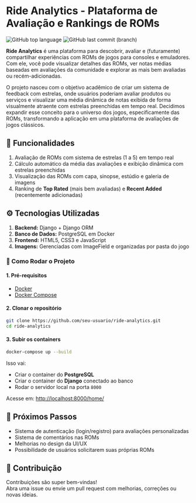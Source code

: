 # Ride Analytics - Plataforma de Avaliação e Rankings de ROMs

![GitHub top language](https://img.shields.io/github/languages/top/nftsz/star-feedback)
![GitHub last commit (branch)](https://img.shields.io/github/last-commit/nftsz/star-feedback/main)

**Ride Analytics** é uma plataforma para descobrir, avaliar e (futuramente) compartilhar experiências com ROMs de jogos para consoles e emuladores.
Com ele, você pode visualizar detalhes das ROMs, ver notas médias baseadas em avaliações da comunidade e explorar as mais bem avaliadas ou recém-adicionadas. 

O projeto nasceu com o objetivo acadêmico de criar um sistema de feedback com estrelas, onde usuários poderiam avaliar produtos ou serviços e visualizar uma média dinâmica de notas exibida de forma visualmente atraente com estrelas preenchidas em tempo real.
Decidimos expandir esse conceito para o universo dos jogos, especificamente das ROMs, transformando a aplicação em uma plataforma de avaliações de jogos clássicos.

## 🔨 Funcionalidades

1. Avaliação de ROMs com sistema de estrelas (1 a 5) em tempo real
2. Cálculo automático da média das avaliações e exibição dinâmica com estrelas preenchidas
3. Visualização das ROMs com capa, sinopse, estúdio e galeria de imagens
4. Ranking de **Top Rated** (mais bem avaliadas) e **Recent Added** (recentemente adicionadas)

## ⚙️ Tecnologias Utilizadas

1. **Backend:** Django + Django ORM
2. **Banco de Dados:** PostgreSQL em Docker
3. **Frontend:** HTML5, CSS3 e JavaScript
4. **Imagens:** Gerenciadas com ImageField e organizadas por pasta do jogo
### 🚀 Como Rodar o Projeto

#### 1. Pré-requisitos

- [Docker](https://docs.docker.com/get-docker/)
- [Docker Compose](https://docs.docker.com/compose/)
#### 2. Clonar o repositório

```bash
git clone https://github.com/seu-usuario/ride-analytics.git
cd ride-analytics
```

#### 3. Subir os containers

```bash
docker-compose up --build
```

Isso vai:

- Criar o container do **PostgreSQL**
- Criar o container do **Django** conectado ao banco
- Rodar o servidor local na porta `8000`

Acesse em: [http://localhost:8000/home/](http://localhost:8000/home/)

## 📃  Próximos Passos

- Sistema de autenticação (login/registro) para avaliações personalizadas
- Sistema de comentários nas ROMs
- Melhorias no design da UI/UX
- Possibilidade de usuários solicitarem suas próprias ROMs

## 💞 Contribuição

Contribuições são super bem-vindas!  
Abra uma issue ou envie um pull request com melhorias, correções ou novas ideias.
